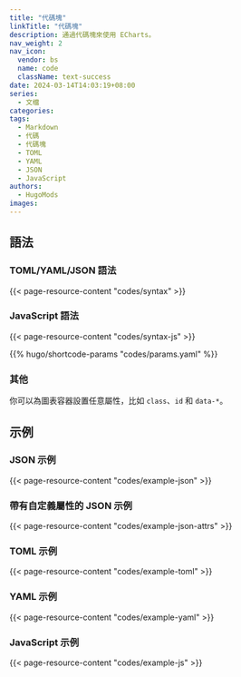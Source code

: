 ```yaml
---
title: "代碼塊"
linkTitle: "代碼塊"
description: 通過代碼塊來使用 ECharts。
nav_weight: 2
nav_icon:
  vendor: bs
  name: code
  className: text-success
date: 2024-03-14T14:03:19+08:00
series:
  - 文檔
categories:
tags:
  - Markdown
  - 代碼
  - 代碼塊
  - TOML
  - YAML
  - JSON
  - JavaScript
authors:
  - HugoMods
images:
---
```


## 語法

### TOML/YAML/JSON 語法

{{< page-resource-content "codes/syntax" >}}

### JavaScript 語法

{{< page-resource-content "codes/syntax-js" >}}

{{% hugo/shortcode-params "codes/params.yaml" %}}

### 其他

你可以為圖表容器設置任意屬性，比如 `class`、`id` 和 `data-*`。

## 示例

### JSON 示例

{{< page-resource-content "codes/example-json" >}}

### 帶有自定義屬性的 JSON 示例

{{< page-resource-content "codes/example-json-attrs" >}}

### TOML 示例

{{< page-resource-content "codes/example-toml" >}}

### YAML 示例

{{< page-resource-content "codes/example-yaml" >}}

### JavaScript 示例

{{< page-resource-content "codes/example-js" >}}
